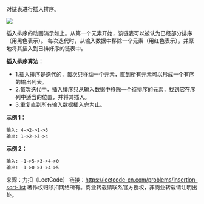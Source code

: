 对链表进行插入排序。

![](https://github.com/Zhenghao-Liu/LeetCode_problem-and-solution/blob/master/0147.对链表进行插入排序/Insertion-sort-example-300px.gif)

插入排序的动画演示如上。从第一个元素开始，该链表可以被认为已经部分排序（用黑色表示）。
每次迭代时，从输入数据中移除一个元素（用红色表示），并原地将其插入到已排好序的链表中。

**插入排序算法：**

* 1.插入排序是迭代的，每次只移动一个元素，直到所有元素可以形成一个有序的输出列表。
* 2.每次迭代中，插入排序只从输入数据中移除一个待排序的元素，找到它在序列中适当的位置，并将其插入。
* 3.重复直到所有输入数据插入完为止。
  
**示例 1：**
```
输入: 4->2->1->3
输出: 1->2->3->4
```
**示例 2：**
```
输入: -1->5->3->4->0
输出: -1->0->3->4->5
```
来源：力扣（LeetCode）
链接：https://leetcode-cn.com/problems/insertion-sort-list
著作权归领扣网络所有。商业转载请联系官方授权，非商业转载请注明出处。
